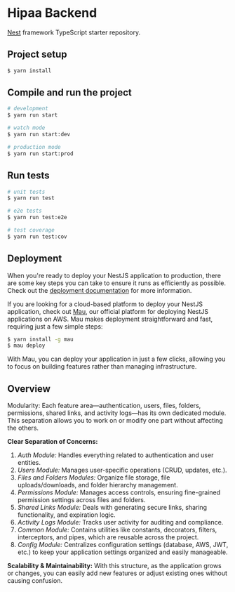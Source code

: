 
# Hipaa Backend

[Nest](https://github.com/nestjs/nest) framework TypeScript starter repository.

## Project setup

```bash
$ yarn install
```

## Compile and run the project

```bash
# development
$ yarn run start

# watch mode
$ yarn run start:dev

# production mode
$ yarn run start:prod
```

## Run tests

```bash
# unit tests
$ yarn run test

# e2e tests
$ yarn run test:e2e

# test coverage
$ yarn run test:cov
```

## Deployment

When you're ready to deploy your NestJS application to production, there are some key steps you can take to ensure it runs as efficiently as possible. Check out the [deployment documentation](https://docs.nestjs.com/deployment) for more information.

If you are looking for a cloud-based platform to deploy your NestJS application, check out [Mau](https://mau.nestjs.com), our official platform for deploying NestJS applications on AWS. Mau makes deployment straightforward and fast, requiring just a few simple steps:

```bash
$ yarn install -g mau
$ mau deploy
```

With Mau, you can deploy your application in just a few clicks, allowing you to focus on building features rather than managing infrastructure.

## Overview
Modularity: Each feature area—authentication, users, files, folders, permissions, shared links, and activity logs—has its own dedicated module. This separation allows you to work on or modify one part without affecting the others.

**Clear Separation of Concerns:**

1. *Auth Module:* Handles everything related to authentication and user entities.
2. *Users Module:* Manages user-specific operations (CRUD, updates, etc.).
3. *Files and Folders Modules:* Organize file storage, file uploads/downloads, and folder hierarchy management.
4. *Permissions Module:* Manages access controls, ensuring fine-grained permission settings across files and folders.
5. *Shared Links Module:* Deals with generating secure links, sharing functionality, and expiration logic.
6. *Activity Logs Module:* Tracks user activity for auditing and compliance.
7. *Common Module:* Contains utilities like constants, decorators, filters, interceptors, and pipes, which are reusable across the project.
8. *Config Module:* Centralizes configuration settings (database, AWS, JWT, etc.) to keep your application settings organized and easily manageable.


**Scalability & Maintainability:** With this structure, as the application grows or changes, you can easily add new features or adjust existing ones without causing confusion.

